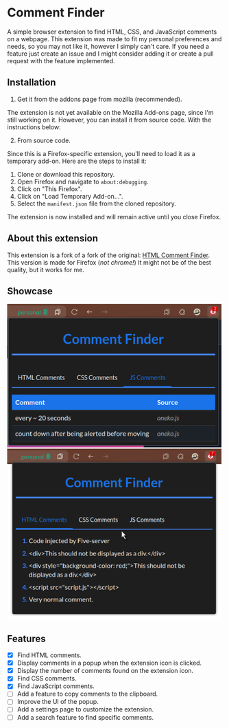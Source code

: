 # Comment Finder

A simple browser extension to find HTML, CSS, and JavaScript comments on a webpage. This extension was made to fit my personal preferences and needs, so you may not like it, however I simply can't care. If you need a feature just create an issue and I might consider adding it or create a pull request with the feature implemented.

## Installation

1. Get it from the addons page from mozilla (recommended).

The extension is not yet available on the Mozilla Add-ons page, since I'm still working on it. However, you can install it from source code. With the instructions below:

2. From source code.

Since this is a Firefox-specific extension, you'll need to load it as a temporary add-on. Here are the steps to install it:

1. Clone or download this repository.
2. Open Firefox and navigate to `about:debugging`.
3. Click on "This Firefox".
4. Click on "Load Temporary Add-on...".
5. Select the `manifest.json` file from the cloned repository.

The extension is now installed and will remain active until you close Firefox.

## About this extension

This extension is a fork of a fork of the original: [HTML Comment Finder](https://github.com/dimdenGD/html-comment-finder). This version is made for Firefox (*not chrome!*) It might not be of the best quality, but it works for me.

## Showcase

<img src="assets/images/showcase_js.png" alt="Image showing JS comments" style="max-width: 500px;">
<img src="assets/images/showcase_html.png" alt="Image showing HTML comments" style="max-width: 500px;">

## Features

- [x] Find HTML comments.
- [x] Display comments in a popup when the extension icon is clicked.
- [x] Display the number of comments found on the extension icon.
- [X] Find CSS comments.
- [X] Find JavaScript comments.
- [ ] Add a feature to copy comments to the clipboard.
- [ ] Improve the UI of the popup.
- [ ] Add a settings page to customize the extension.
- [ ] Add a search feature to find specific comments.
